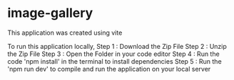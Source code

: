 # image-gallery

This application was created using vite

To run this application locally,
Step 1 : Download the Zip File
Step 2 : Unzip the Zip File
Step 3 : Open the Folder in your code editor
Step 4 : Run the code 'npm install' in the terminal to install dependencies
Step 5 : Run the 'npm run dev' to compile and run the application on your local server
